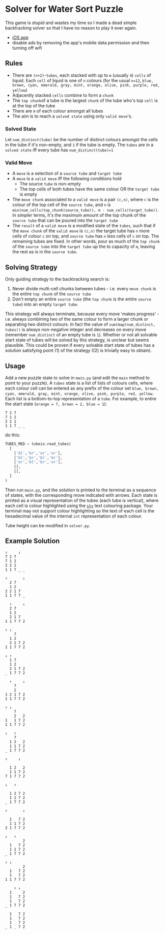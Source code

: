 # Solver for Water Sort Puzzle

This game is stupid and wastes my time so I made a dead simple backtracking solver so that I have no reason to play it ever again.

- [iOS app](https://apps.apple.com/us/app/water-sort-puzzle/id1514542157)
- disable ads by removing the app's mobile data permission and then turning off wifi

## Rules
- There are `(n+2)`-`tubes`, each stacked with up to `m` (usually `4`) `cells` of liquid. Each `cell` of liquid is one of `n` colours (for the usual `n=12`, `blue, brown, cyan, emerald, gray, mint, orange, olive, pink, purple, red, yellow`)
- Adjacently stacked `cells` combine to form a `chunk`
- The `top chunk`of a tube is the largest `chunk` of the tube who's top `cell` is at the top of the tube
- There are `m` of each colour amongst all tubes
- The aim is to reach a `solved state` using only `valid move`'s.

### Solved State
Let `num_distinct(tube)` be the number of distinct colours amongst the cells in the tube if it's non-empty, and `1` if the tube is empty. The `tubes` are in a `solved state` iff every tube has `num_distinct(tube)=1`

### Valid Move
- A `move` is a selection of a `source tube` and `target tube`
- A `move` is a `valid move` iff the following conditions hold
  - The source `tube` is non-empty
  - The top cells of both tubes have the same colour OR the `target tube` is empty
- The `move chunk` associated to a `valid move` is a pair `(c,n)`, where `c` is the colour of the top cell of the `source tube`, and `n` is `min(num_cells(top_chunk(source_tube)), m - num_cells(target_tube))`. In simpler terms, it's the maximum amount of the top chunk of the `source tube` that can be poured into the `target tube`
- The `result` of a `valid move` is a modified state of the `tubes`, such that if the `move chunk` of the `valid move` is `(c,n)` the target tube has `n` more cells of colour `c` on top, and `source tube` has `n` less cells of `c` on top. The remaining tubes are fixed. In other words, pour as much of the `top chunk` of the `source tube` into the `target tube` up the to capacity of `m`, leaving the rest as is in the `source tube`.

## Solving Strategy

Only guiding strategy to the backtracking search is:
1. Never divide multi-cell chunks between tubes - i.e. every `move chunk` is the entire `top chunk` of the `source tube`
2. Don't empty an entire `source tube` (the `top chunk` is the entire `source tube`) into an empty `target tube`.

This strategy will always terminate, because every move 'makes progress' - i.e. always combining two of the same colour to form a larger chunk or separating two distinct colours. In fact the value of `sum(map(num_distinct, tubes))` is always non-negative integer and decreases on every move (remember `num_distinct` of an empty tube is `1`). Whether or not all solvable start state of tubes will be solved by this strategy, is unclear but seems plausible. This could be proven if every solvable start state of tubes has a solution satisfying point (1) of the strategy ((2) is trivially easy to obtain).

## Usage

Add a new puzzle state to solve in `main.py` (and edit the `main` method to point to your puzzle). A `tubes` state is a list of lists of colours cells, where each colour cell can be entered as any prefix of the colour set `blue, brown, cyan, emerald, gray, mint, orange, olive, pink, purple, red, yellow`. Each list is a bottom-to-top representation of a `tube`. For example, to entire the start state (`orange = 7, brown = 2, blue = 1`):
```
7 2 7    
7 1 2    
2 2 1    
1 1 7 _ _
```
do this:
```python
TUBES_MED = tubeio.read_tubes(
  [
    ['bl','br','or','or'],
    ['bl','br','bl','br'],
    ['or','bl','br','or'],
    [],
    [],
  ]
)
```
Then run `main.py`, and the solution is printed to the terminal as a sequence of states, with the corresponding move indicated with arrows. Each state is printed as a visual representation of the tubes (each tube is vertical), where each cell is colour highlighted using the [`sty`](https://sty.mewo.dev) text colouring package. Your terminal may not support colour highlighting so the text of each cell is the hexadecimal value of the internal `int` representation of each colour.

Tube height can be modified in `solver.py`.

## Example Solution
```
↑     ↓
7 2 7
7 1 2
2 2 1
1 1 7 _ _

↑       ↓
  2 7
  1 2
2 2 1 7
1 1 7 7 _

  ↑     ↓
  2 7
  1 2
  2 1 7
1 1 7 7 2

↑ ↓
    7
  1 2
  2 1 7 2
1 1 7 7 2

↓ ↑
  1 7
  1 2
  2 1 7 2
_ 1 7 7 2

  ↑     ↓
    7
    2
1 2 1 7 2
1 1 7 7 2

↑ ↓
    7
    2   2
1   1 7 2
1 1 7 7 2

↓   ↑
    7
  1 2   2
  1 1 7 2
_ 1 7 7 2

↑     ↓

  1 2   2
  1 1 7 2
7 1 7 7 2

↓   ↑

  1 2 7 2
  1 1 7 2
_ 1 7 7 2

↑       ↓

  1   7 2
  1 1 7 2
2 1 7 7 2

↓   ↑
        2
  1   7 2
  1 1 7 2
_ 1 7 7 2

↑ ↓
        2
  1   7 2
  1   7 2
1 1 7 7 2

    ↑ ↓
  1     2
  1   7 2
  1   7 2
_ 1 7 7 2

  1   7 2
  1   7 2
  1   7 2
_ 1 _ 7 2
```